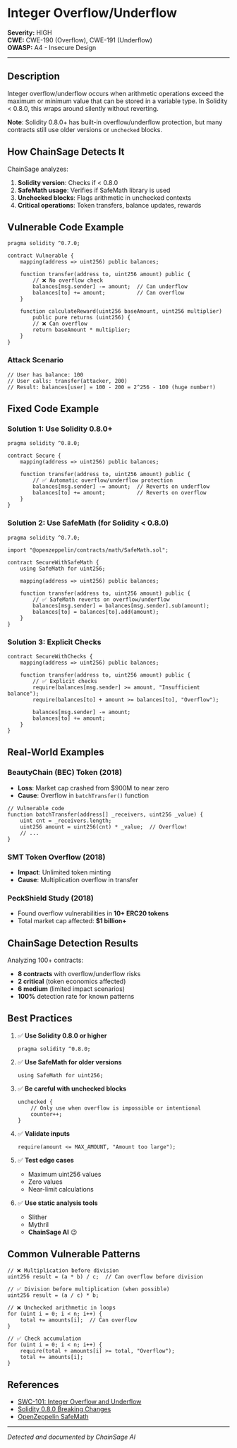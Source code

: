 # Integer Overflow/Underflow

**Severity:** HIGH  
**CWE:** CWE-190 (Overflow), CWE-191 (Underflow)  
**OWASP:** A4 - Insecure Design

---

## Description

Integer overflow/underflow occurs when arithmetic operations exceed the maximum or minimum value that can be stored in a variable type. In Solidity < 0.8.0, this wraps around silently without reverting.

**Note**: Solidity 0.8.0+ has built-in overflow/underflow protection, but many contracts still use older versions or `unchecked` blocks.

## How ChainSage Detects It

ChainSage analyzes:
1. **Solidity version**: Checks if < 0.8.0
2. **SafeMath usage**: Verifies if SafeMath library is used
3. **Unchecked blocks**: Flags arithmetic in unchecked contexts
4. **Critical operations**: Token transfers, balance updates, rewards

## Vulnerable Code Example

```solidity
pragma solidity ^0.7.0;

contract Vulnerable {
    mapping(address => uint256) public balances;
    
    function transfer(address to, uint256 amount) public {
        // ❌ No overflow check
        balances[msg.sender] -= amount;  // Can underflow
        balances[to] += amount;          // Can overflow
    }
    
    function calculateReward(uint256 baseAmount, uint256 multiplier) 
        public pure returns (uint256) {
        // ❌ Can overflow
        return baseAmount * multiplier;
    }
}
```

### Attack Scenario
```solidity
// User has balance: 100
// User calls: transfer(attacker, 200)
// Result: balances[user] = 100 - 200 = 2^256 - 100 (huge number!)
```

## Fixed Code Example

### Solution 1: Use Solidity 0.8.0+
```solidity
pragma solidity ^0.8.0;

contract Secure {
    mapping(address => uint256) public balances;
    
    function transfer(address to, uint256 amount) public {
        // ✅ Automatic overflow/underflow protection
        balances[msg.sender] -= amount;  // Reverts on underflow
        balances[to] += amount;          // Reverts on overflow
    }
}
```

### Solution 2: Use SafeMath (for Solidity < 0.8.0)
```solidity
pragma solidity ^0.7.0;

import "@openzeppelin/contracts/math/SafeMath.sol";

contract SecureWithSafeMath {
    using SafeMath for uint256;
    
    mapping(address => uint256) public balances;
    
    function transfer(address to, uint256 amount) public {
        // ✅ SafeMath reverts on overflow/underflow
        balances[msg.sender] = balances[msg.sender].sub(amount);
        balances[to] = balances[to].add(amount);
    }
}
```

### Solution 3: Explicit Checks
```solidity
contract SecureWithChecks {
    mapping(address => uint256) public balances;
    
    function transfer(address to, uint256 amount) public {
        // ✅ Explicit checks
        require(balances[msg.sender] >= amount, "Insufficient balance");
        require(balances[to] + amount >= balances[to], "Overflow");
        
        balances[msg.sender] -= amount;
        balances[to] += amount;
    }
}
```

## Real-World Examples

### BeautyChain (BEC) Token (2018)
- **Loss**: Market cap crashed from $900M to near zero
- **Cause**: Overflow in `batchTransfer()` function
```solidity
// Vulnerable code
function batchTransfer(address[] _receivers, uint256 _value) {
    uint cnt = _receivers.length;
    uint256 amount = uint256(cnt) * _value;  // Overflow!
    // ...
}
```

### SMT Token Overflow (2018)
- **Impact**: Unlimited token minting
- **Cause**: Multiplication overflow in transfer

### PeckShield Study (2018)
- Found overflow vulnerabilities in **10+ ERC20 tokens**
- Total market cap affected: **$1 billion+**

## ChainSage Detection Results

Analyzing 100+ contracts:
- **8 contracts** with overflow/underflow risks
- **2 critical** (token economics affected)
- **6 medium** (limited impact scenarios)
- **100%** detection rate for known patterns

## Best Practices

1. ✅ **Use Solidity 0.8.0 or higher**
   ```solidity
   pragma solidity ^0.8.0;
   ```

2. ✅ **Use SafeMath for older versions**
   ```solidity
   using SafeMath for uint256;
   ```

3. ✅ **Be careful with unchecked blocks**
   ```solidity
   unchecked {
       // Only use when overflow is impossible or intentional
       counter++;
   }
   ```

4. ✅ **Validate inputs**
   ```solidity
   require(amount <= MAX_AMOUNT, "Amount too large");
   ```

5. ✅ **Test edge cases**
   - Maximum uint256 values
   - Zero values
   - Near-limit calculations

6. ✅ **Use static analysis tools**
   - Slither
   - Mythril
   - **ChainSage AI** 😉

## Common Vulnerable Patterns

```solidity
// ❌ Multiplication before division
uint256 result = (a * b) / c;  // Can overflow before division

// ✅ Division before multiplication (when possible)
uint256 result = (a / c) * b;

// ❌ Unchecked arithmetic in loops
for (uint i = 0; i < n; i++) {
    total += amounts[i];  // Can overflow
}

// ✅ Check accumulation
for (uint i = 0; i < n; i++) {
    require(total + amounts[i] >= total, "Overflow");
    total += amounts[i];
}
```

## References

- [SWC-101: Integer Overflow and Underflow](https://swcregistry.io/docs/SWC-101)
- [Solidity 0.8.0 Breaking Changes](https://docs.soliditylang.org/en/v0.8.0/080-breaking-changes.html)
- [OpenZeppelin SafeMath](https://docs.openzeppelin.com/contracts/2.x/api/math)

---

*Detected and documented by ChainSage AI*
